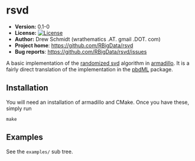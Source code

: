 # rsvd

* **Version:** 0.1-0
* **License:** [![License](http://img.shields.io/badge/license-BSD%202--Clause-orange.svg?style=flat)](http://opensource.org/licenses/BSD-2-Clause)
* **Author:** Drew Schmidt (wrathematics .AT. gmail .DOT. com)
* **Project home**: https://github.com/RBigData/rsvd
* **Bug reports**: https://github.com/RBigData/rsvd/issues


A basic implementation of the [randomized svd](https://arxiv.org/pdf/0909.4061) algorithm in [armadillo](http://arma.sourceforge.net/).  It is a fairly direct translation of the implementation in the [pbdML](https://github.com/RBigData/pbdML) package.



## Installation

You will need an installation of armadillo and CMake.  Once you have these, simply run

```
make
```



## Examples

See the `examples/` sub tree.
